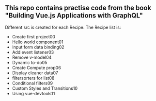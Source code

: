 ## This repo contains practise code from the book "Building Vue.js Applications with GraphQL"
Different src is created for each Recipe. The Recipe list is:
- Create first project00
- Hello world component01
- Input form data binding02
- Add event listener03
- Remove v-model04
- Dynamic to-do05
- Create Compute prop06
- Display cleaner data07
- filtersorters for list08
- Conditional filters09
- Custom Styles and Transitions10
- Using vue-devtools11
